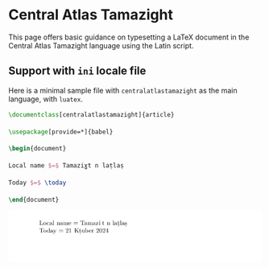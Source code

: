 # Central Atlas Tamazight

This page offers basic guidance on typesetting a LaTeX document in the
Central Atlas Tamazight language using the Latin script.

## Support with `ini` locale file

Here is a minimal sample file with `centralatlastamazight` as the main language, with `luatex`.

```tex
\documentclass[centralatlastamazight]{article}

\usepackage[provide=*]{babel}

\begin{document}

Local name $=$ Tamaziɣt n laṭlaṣ

Today $=$ \today

\end{document}
```

![](../media/locale-centralatlastamazight.png)